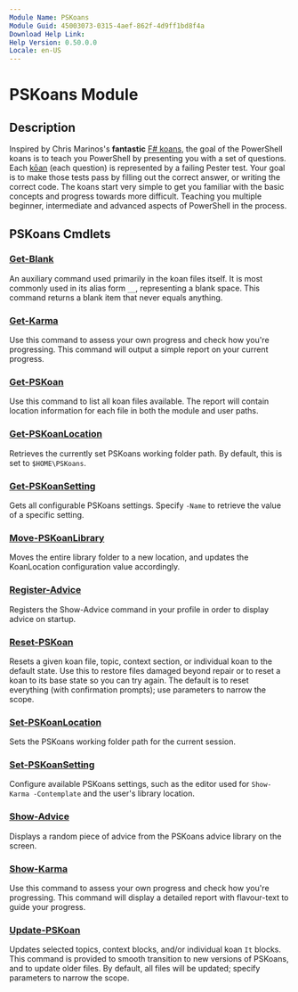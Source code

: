 ```yaml
---
Module Name: PSKoans
Module Guid: 45003073-0315-4aef-862f-4d9ff1bd8f4a
Download Help Link:
Help Version: 0.50.0.0
Locale: en-US
---
```


# PSKoans Module

## Description

Inspired by Chris Marinos's **fantastic** [F# koans](https://github.com/ChrisMarinos/FSharpKoans), the goal of the PowerShell koans is to teach you PowerShell by presenting you with a set of questions.
Each [kōan](https://en.wikipedia.org/wiki/K%C5%8Dan) (each question) is represented by a failing Pester test.
Your goal is to make those tests pass by filling out the correct answer, or writing the correct code.
The koans start very simple to get you familiar with the basic concepts and progress towards more difficult.
Teaching you multiple beginner, intermediate and advanced aspects of PowerShell in the process.

## PSKoans Cmdlets

### [Get-Blank](Get-Blank.md)

An auxiliary command used primarily in the koan files itself.
It is most commonly used in its alias form `__`, representing a blank space.
This command returns a blank item that never equals anything.

### [Get-Karma](Get-Karma.md)

Use this command to assess your own progress and check how you're progressing.
This command will output a simple report on your current progress.

### [Get-PSKoan](Get-PSKoan.md)

Use this command to list all koan files available.
The report will contain location information for each file in both the module and user paths.

### [Get-PSKoanLocation](Get-PSKoanLocation.md)

Retrieves the currently set PSKoans working folder path.
By default, this is set to `$HOME\PSKoans`.

### [Get-PSKoanSetting](Get-PSKoanSetting.md)

Gets all configurable PSKoans settings.
Specify `-Name` to retrieve the value of a specific setting.

### [Move-PSKoanLibrary](Move-PSKoanLibrary.md)

Moves the entire library folder to a new location, and updates the KoanLocation configuration value accordingly.

### [Register-Advice](Register-Advice.md)

Registers the Show-Advice command in your profile in order to display advice on startup.

### [Reset-PSKoan](Reset-PSKoan.md)

Resets a given koan file, topic, context section, or individual koan to the default state.
Use this to restore files damaged beyond repair or to reset a koan to its base state so you can try again.
The default is to reset everything (with confirmation prompts); use parameters to narrow the scope.

### [Set-PSKoanLocation](Set-PSKoanLocation.md)

Sets the PSKoans working folder path for the current session.

### [Set-PSKoanSetting](Set-PSKoanSetting.md)

Configure available PSKoans settings, such as the editor used for `Show-Karma -Contemplate` and the user's library location.

### [Show-Advice](Show-Advice.md)

Displays a random piece of advice from the PSKoans advice library on the screen.

### [Show-Karma](Show-Karma.md)

Use this command to assess your own progress and check how you're progressing.
This command will display a detailed report with flavour-text to guide your progress.

### [Update-PSKoan](Update-PSKoan.md)

Updates selected topics, context blocks, and/or individual koan `It` blocks.
This command is provided to smooth transition to new versions of PSKoans, and to update older files.
By default, all files will be updated; specify parameters to narrow the scope.
